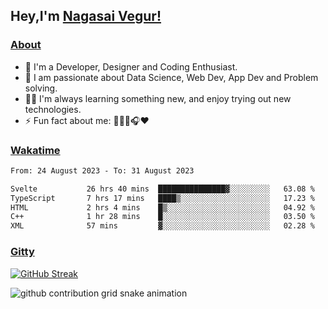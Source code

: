 ## Hey,I'm [Nagasai Vegur!](https://nsvegur.vercel.app/)

### [About](https://nsvegur.me/)

- 🔭 I'm a Developer, Designer and Coding Enthusiast.
- 🎲 I am passionate about Data Science, Web Dev, App Dev and Problem solving. 
- 👨‍💻 I'm always learning something new, and enjoy trying out new technologies.
- ⚡ Fun fact about me: 👨🏻‍💻🎧♥️

### [Wakatime](https://wakatime.com/@NSVegur)

<!--START_SECTION:waka-->

```txt
From: 24 August 2023 - To: 31 August 2023

Svelte           26 hrs 40 mins  ███████████████▓░░░░░░░░░   63.08 %
TypeScript       7 hrs 17 mins   ████▒░░░░░░░░░░░░░░░░░░░░   17.23 %
HTML             2 hrs 4 mins    █▒░░░░░░░░░░░░░░░░░░░░░░░   04.92 %
C++              1 hr 28 mins    █░░░░░░░░░░░░░░░░░░░░░░░░   03.50 %
XML              57 mins         ▓░░░░░░░░░░░░░░░░░░░░░░░░   02.28 %
```

<!--END_SECTION:waka-->

### [Gitty](https://github.com/NSVEGUR?tab=repositories)

[![GitHub Streak](https://github-readme-streak-stats.herokuapp.com?user=NSVEGUR&theme=dark&hide_border=true&date_format=M%20j%5B%2C%20Y%5D&ring=57A6FF&fire=57A6FF&currStreakLabel=57A6FF&background=0F1017)]('https://github.com/NSVEGUR')

![github contribution grid snake animation](https://raw.githubusercontent.com/NSVEGUR/NSVEGUR/output/github-contribution-grid-snake.svg)

